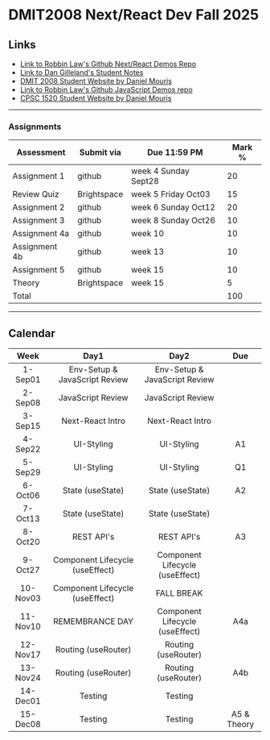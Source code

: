 # DMIT2008 Next/React Dev Fall 2025

## Links

- [Link to Robbin Law's Github Next/React Demos Repo](https://github.com/RobbinLawJavaScript/next-react-demos)
- [Link to Dan Gilleland's Student Notes](https://dgilleland.github.io/DMIT-2008/)
- [DMIT 2008 Student Website by Daniel Mouris](https://dmit-2008.github.io/dmit2008/)
- [Link to Robbin Law's Github JavaScript Demos repo](https://github.com/RobbinLawJavaScript/javascript-demos.git)
- [CPSC 1520 Student Website by Daniel Mouris](https://cpsc-1520.github.io/cpsc1520/)

---

### Assignments

| Assessment | Submit via | Due 11:59 PM | Mark %|
|---|---|---|---|
| Assignment 1 | github | week 4 Sunday Sept28 | 20 |
| Review Quiz | Brightspace | week 5  Friday Oct03| 15 |
| Assignment 2 | github | week 6  Sunday Oct12| 20 |
| Assignment 3 | github | week 8  Sunday Oct26| 10 |
| Assignment 4a| github | week 10  | 10 |
| Assignment 4b| github | week 13  | 10 |
| Assignment 5 | github | week 15  | 10 |
| Theory | Brightspace | week 15  | 5 |
|Total|||100|

---

## Calendar

|Week|Day1|Day2|Due|
|:-:|:-:|:-:|:-:|
|1-Sep01|Env-Setup & JavaScript Review|Env-Setup & JavaScript Review||
|2-Sep08|JavaScript Review|JavaScript Review||
|3-Sep15|Next-React Intro|Next-React Intro||
|4-Sep22|UI-Styling|UI-Styling|A1|
|5-Sep29|UI-Styling|UI-Styling|Q1|
|6-Oct06|State (useState)|State (useState)|A2|
|7-Oct13|State (useState)|State (useState)||
|8-Oct20|REST API's|REST API's|A3|
|9-Oct27|Component Lifecycle (useEffect)|Component Lifecycle (useEffect)||
|10-Nov03|Component Lifecycle (useEffect)| FALL BREAK ||
|11-Nov10|REMEMBRANCE DAY|Component Lifecycle (useEffect)|A4a|
|12-Nov17|Routing (useRouter)|Routing (useRouter)||
|13-Nov24|Routing (useRouter)|Routing (useRouter)|A4b|
|14-Dec01|Testing|Testing||
|15-Dec08|Testing|Testing|A5 & Theory|
